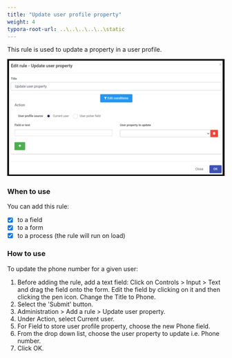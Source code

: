 ```yaml
---
title: "Update user profile property"
weight: 4
typora-root-url: ..\..\..\..\..\static
---
```


This rule is used to update a property in a user profile.

![Update user property dialog box](/images/updateuserproperty.png)

### When to use 
You can add this rule:
- [x] to a field
- [x] to a form 
- [x] to a process (the rule will run on load)

### How to use
To update the phone number for a given user:
1. Before adding the rule, add a text field: Click on Controls > Input > Text and drag the field onto the form. Edit the field by clicking on it and then clicking the pen icon. Change the Title to Phone. 
2. Select the 'Submit' button.
3. Administration > Add a rule > Update user property.
4. Under Action, select Current user.
5. For Field to store user profile property, choose the new Phone field.
6. From the drop down list, choose the user property to update i.e. Phone number.
7. Click OK.

